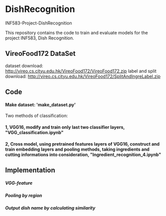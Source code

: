 # DishRecognition
INF583-Project-DishRecognition

This repository contains the code to train and evaluate models for the project INF583, Dish Recognition.

## VireoFood172 DataSet
dataset download: http://vireo.cs.cityu.edu.hk/VireoFood172/VireoFood172.zip
label and split download: http://vireo.cs.cityu.edu.hk/VireoFood172/SplitAndIngreLabel.zip


## Code
#### Make dataset: 'make_dataset.py'
Two methods of classification:
#### 1, VGG16, modify and train only last two classifier layers, "VGG_classification.ipynb"
#### 2, Cross model, using pretrained features layers of VGG16, construct and train embedding layers and pooling methods, taking ingredients and cutting informations into consideration, "Ingredient_recognition_4.ipynb"

## Implementation
##### VGG-feature
##### Pooling by region
##### Output dish name by calculating similarity


